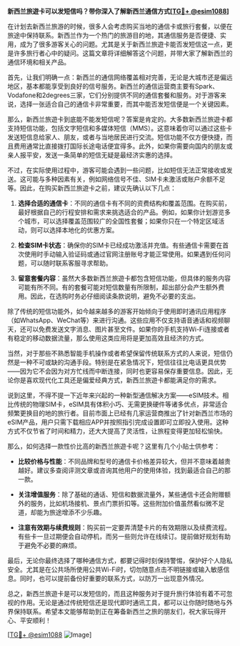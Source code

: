 **新西兰旅遊卡可以发短信吗？带你深入了解新西兰通信方式[[TG💪+ @esim1088](https://t.me/s/esim1088)]**

在计划去新西兰旅游的时候，很多人会考虑购买当地的通信卡或旅行套餐，以便在旅途中保持联系。新西兰作为一个热门的旅游目的地，其通信服务是否便捷、实用，成为了很多游客关心的问题。尤其是关于新西兰旅遊卡能否发短信这一点，更是许多旅行者心中的疑问。这篇文章将详细解答这个问题，并带大家了解新西兰的通信环境和相关产品。

首先，让我们明确一点：新西兰的通信网络覆盖相对完善，无论是大城市还是偏远地区，基本都能享受到良好的信号服务。新西兰的通信运营商主要有Spark、Vodafone和2degrees三家，它们分别提供不同的通信套餐和服务。对于游客来说，选择一张适合自己的通信卡非常重要，而其中能否发短信便是一个关键因素。

那么，新西兰旅遊卡到底能不能发短信呢？答案是肯定的。大多数新西兰旅遊卡都支持短信功能，包括文字短信和多媒体短信（MMS）。这意味着你可以通过这些卡发送短信息给家人、朋友，或者与当地居民进行交流。短信功能不仅方便快捷，而且费用通常比直接拨打国际长途电话便宜得多。此外，如果你需要向国内的朋友或亲人报平安，发送一条简单的短信无疑是最经济实惠的选择。

不过，在实际使用过程中，游客可能会遇到一些问题，比如短信无法正常接收或发送。这可能与多种因素有关，例如网络信号不佳、SIM卡未激活或账户余额不足等。因此，在购买新西兰旅遊卡之前，建议先确认以下几点：

1. **选择合适的通信卡**：不同的通信卡有不同的资费结构和覆盖范围。在购买前，最好根据自己的行程安排和需求来挑选适合的产品。例如，如果你计划游览多个城市，可以选择覆盖范围较广的全国性套餐；如果你只在一个特定区域活动，则可以选择本地化的优惠方案。

2. **检查SIM卡状态**：确保你的SIM卡已经成功激活并充值。有些通信卡需要在首次使用时手动输入验证码或通过官网注册账号才能正常使用。如果遇到任何问题，可以随时联系客服寻求帮助。

3. **留意套餐内容**：虽然大多数新西兰旅遊卡都包含短信功能，但具体的服务内容可能有所不同。有的套餐可能对短信数量有所限制，超出部分会产生额外费用。因此，在选购时务必仔细阅读条款说明，避免不必要的支出。

除了传统的短信功能外，如今越来越多的游客开始倾向于使用即时通讯应用程序（如WhatsApp、WeChat等）来进行沟通。这些应用不仅支持语音通话和视频聊天，还可以免费发送文字消息、图片甚至文件。如果你的手机支持Wi-Fi连接或者有稳定的移动数据流量，那么使用这类应用将是更加高效且经济的方式。

当然，对于那些不熟悉智能手机操作或者希望保留传统联系方式的人来说，短信仍然是一种不可或缺的沟通手段。特别是在紧急情况下，短信往往比电话更具优势——因为它不会因为对方忙线而中断连接，同时也更容易保存重要信息。因此，无论你是喜欢现代化工具还是偏爱经典方式，新西兰旅遊卡都能满足你的需求。

说到这里，不得不提一下近年来兴起的一种新型通信解决方案——eSIM技术。相比传统的物理SIM卡，eSIM具有体积小巧、无需更换硬件等诸多优点，非常适合频繁更换目的地的旅行者。目前市面上已经有几家运营商推出了针对新西兰市场的eSIM产品，用户只需下载相应APP并按照指引完成设置即可立即投入使用。这种方式不仅节省了时间和精力，还大大提高了灵活性，让旅程变得更加轻松愉快。

那么，如何选择一款性价比高的新西兰旅遊卡呢？这里有几个小贴士供参考：

- **比较价格与性能**：不同品牌和型号的通信卡价格差异较大，但并不意味着越贵越好。建议多查阅评测文章或咨询其他用户的使用体验，找到最适合自己的那一款。
  
- **关注增值服务**：除了基础的通话、短信和数据流量外，某些通信卡还会附赠额外的服务，比如机场接机、景点门票折扣等。这些附加价值虽然看似微不足道，却能为旅途增添不少乐趣。

- **注意有效期与续费规则**：购买前一定要弄清楚卡片的有效期限以及续费流程。有些卡一旦过期便会自动停机，而另一些则允许在线续订。提前做好规划有助于避免不必要的麻烦。

最后，无论你最终选择了哪种通信方式，都要记得时刻保持警惕，保护好个人隐私安全。尤其是在公共场所使用公共Wi-Fi时，切勿随意点击不明链接或输入敏感信息。同时，也可以提前备份好重要的联系方式，以防万一出现意外情况。

总之，新西兰旅遊卡是可以发短信的，而且这种服务对于提升旅行体验有着不可忽视的作用。无论是通过传统短信还是现代即时通讯工具，都可以让你随时随地与外界保持联系。希望本文能够帮助到正在筹备新西兰之旅的朋友们，祝大家玩得开心、平安顺利！

[[TG💪+ @esim1088](https://t.me/s/esim1088) ![Image](https://i.postimg.cc/4NQfJmqS/Snipaste-2025-05-13-00-14-12.png)]